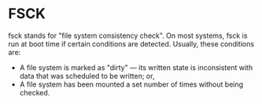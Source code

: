 # FSCK

fsck stands for "file system consistency check". On most systems, fsck is run at boot time if certain conditions are detected. Usually, these conditions are:

* A file system is marked as "dirty" — its written state is inconsistent with data that was scheduled to be written; or,
* A file system has been mounted a set number of times without being checked.
